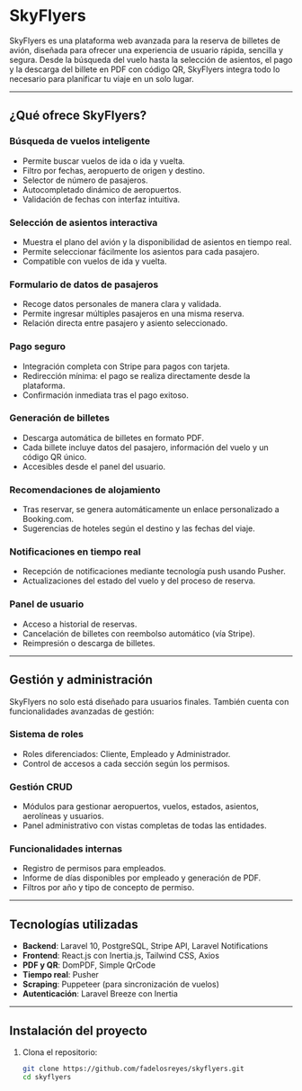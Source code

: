 # SkyFlyers

SkyFlyers es una plataforma web avanzada para la reserva de billetes de avión, diseñada para ofrecer una experiencia de usuario rápida, sencilla y segura. Desde la búsqueda del vuelo hasta la selección de asientos, el pago y la descarga del billete en PDF con código QR, SkyFlyers integra todo lo necesario para planificar tu viaje en un solo lugar.

---

## ¿Qué ofrece SkyFlyers?

### Búsqueda de vuelos inteligente

- Permite buscar vuelos de ida o ida y vuelta.
- Filtro por fechas, aeropuerto de origen y destino.
- Selector de número de pasajeros.
- Autocompletado dinámico de aeropuertos.
- Validación de fechas con interfaz intuitiva.

### Selección de asientos interactiva

- Muestra el plano del avión y la disponibilidad de asientos en tiempo real.
- Permite seleccionar fácilmente los asientos para cada pasajero.
- Compatible con vuelos de ida y vuelta.

### Formulario de datos de pasajeros

- Recoge datos personales de manera clara y validada.
- Permite ingresar múltiples pasajeros en una misma reserva.
- Relación directa entre pasajero y asiento seleccionado.

### Pago seguro

- Integración completa con Stripe para pagos con tarjeta.
- Redirección mínima: el pago se realiza directamente desde la plataforma.
- Confirmación inmediata tras el pago exitoso.

### Generación de billetes

- Descarga automática de billetes en formato PDF.
- Cada billete incluye datos del pasajero, información del vuelo y un código QR único.
- Accesibles desde el panel del usuario.

### Recomendaciones de alojamiento

- Tras reservar, se genera automáticamente un enlace personalizado a Booking.com.
- Sugerencias de hoteles según el destino y las fechas del viaje.

### Notificaciones en tiempo real

- Recepción de notificaciones mediante tecnología push usando Pusher.
- Actualizaciones del estado del vuelo y del proceso de reserva.

### Panel de usuario

- Acceso a historial de reservas.
- Cancelación de billetes con reembolso automático (vía Stripe).
- Reimpresión o descarga de billetes.

---

## Gestión y administración

SkyFlyers no solo está diseñado para usuarios finales. También cuenta con funcionalidades avanzadas de gestión:

### Sistema de roles

- Roles diferenciados: Cliente, Empleado y Administrador.
- Control de accesos a cada sección según los permisos.

### Gestión CRUD

- Módulos para gestionar aeropuertos, vuelos, estados, asientos, aerolíneas y usuarios.
- Panel administrativo con vistas completas de todas las entidades.

### Funcionalidades internas

- Registro de permisos para empleados.
- Informe de días disponibles por empleado y generación de PDF.
- Filtros por año y tipo de concepto de permiso.

---

## Tecnologías utilizadas

- **Backend**: Laravel 10, PostgreSQL, Stripe API, Laravel Notifications
- **Frontend**: React.js con Inertia.js, Tailwind CSS, Axios
- **PDF y QR**: DomPDF, Simple QrCode
- **Tiempo real**: Pusher
- **Scraping**: Puppeteer (para sincronización de vuelos)
- **Autenticación**: Laravel Breeze con Inertia

---

## Instalación del proyecto

1. Clona el repositorio:
   ```bash
   git clone https://github.com/fadelosreyes/skyflyers.git
   cd skyflyers
